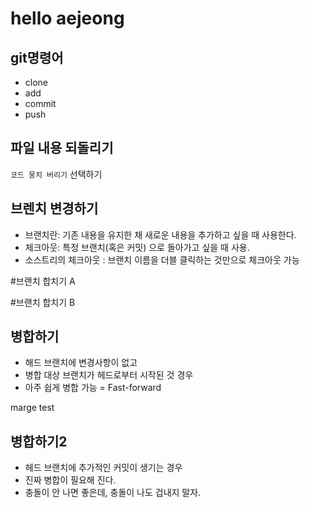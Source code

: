 # hello aejeong
## git명령어

- clone
- add
- commit
- push

## 파일 내용 되돌리기
`코드 뭉치 버리기` 선택하기

## 브렌치 변경하기

- 브랜치란: 기존 내용을 유지한 채 새로운 내용을 추가하고 싶을 때 사용한다.
- 체크아웃: 특정 브랜치(혹은 커밋) 으로 돌아가고 싶을 때 사용.
- 소스트리의 체크아웃 : 브랜치 이름을 더블 클릭하는 것만으로 체크아웃 가능

#브랜치 합치기 A 

#브랜치 합치기 B

## 병합하기 
- 해드 브랜치에 변경사항이 없고
- 병합 대상 브랜치가 헤드로부터 시작된 것 경우 
- 아주 쉽게 병합 가능 = Fast-forward

marge test

## 병합하기2 
- 헤드 브랜치에 추가적인 커밋이 생기는 경우
- 진짜 병합이 필요해 진다.
- 충돌이 안 나면 좋은데, 충돌이 나도 겁내지 말자.

